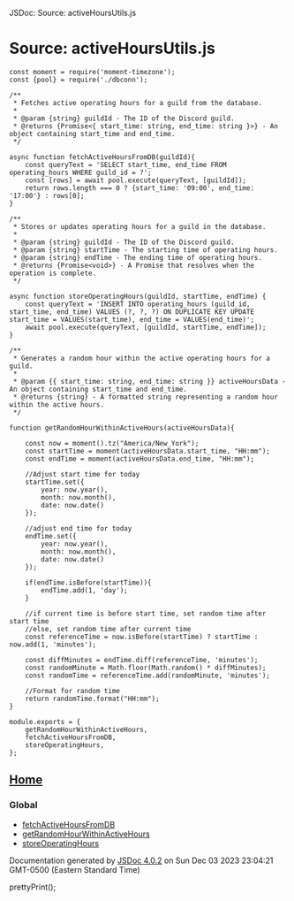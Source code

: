  JSDoc: Source: activeHoursUtils.js  

Source: activeHoursUtils.js
===========================

    const moment = require('moment-timezone');
    const {pool} = require('./dbconn');
    
    /**
     * Fetches active operating hours for a guild from the database.
     *
     * @param {string} guildId - The ID of the Discord guild.
     * @returns {Promise<{ start_time: string, end_time: string }>} - An object containing start_time and end_time.
     */
    
    async function fetchActiveHoursFromDB(guildId){
        const queryText = 'SELECT start_time, end_time FROM operating_hours WHERE guild_id = ?';
        const [rows] = await pool.execute(queryText, [guildId]);
        return rows.length === 0 ? {start_time: '09:00', end_time: '17:00'} : rows[0];
    }
    
    /**
     * Stores or updates operating hours for a guild in the database.
     *
     * @param {string} guildId - The ID of the Discord guild.
     * @param {string} startTime - The starting time of operating hours.
     * @param {string} endTime - The ending time of operating hours.
     * @returns {Promise<void>} - A Promise that resolves when the operation is complete.
     */
    
    async function storeOperatingHours(guildId, startTime, endTime) {
        const queryText = 'INSERT INTO operating_hours (guild_id, start_time, end_time) VALUES (?, ?, ?) ON DUPLICATE KEY UPDATE start_time = VALUES(start_time), end_time = VALUES(end_time)';
        await pool.execute(queryText, [guildId, startTime, endTime]);
    }
    
    /**
     * Generates a random hour within the active operating hours for a guild.
     *
     * @param {{ start_time: string, end_time: string }} activeHoursData - An object containing start_time and end_time.
     * @returns {string} - A formatted string representing a random hour within the active hours.
     */
    
    function getRandomHourWithinActiveHours(activeHoursData){
    
        const now = moment().tz("America/New_York");
        const startTime = moment(activeHoursData.start_time, "HH:mm");
        const endTime = moment(activeHoursData.end_time, "HH:mm");
    
        //Adjust start time for today
        startTime.set({
            year: now.year(),
            month: now.month(),
            date: now.date()
        });
    
        //adjust end time for today
        endTime.set({
            year: now.year(),
            month: now.month(),
            date: now.date()
        });
    
        if(endTime.isBefore(startTime)){
            endTime.add(1, 'day');
        }
    
        //if current time is before start time, set random time after start time 
        //else, set random time after current time
        const referenceTime = now.isBefore(startTime) ? startTime : now.add(1, 'minutes');
    
        const diffMinutes = endTime.diff(referenceTime, 'minutes');
        const randomMinute = Math.floor(Math.random() * diffMinutes);
        const randomTime = referenceTime.add(randomMinute, 'minutes');
    
        //Format for random time
        return randomTime.format("HH:mm");
    }
    
    module.exports = {
        getRandomHourWithinActiveHours,
        fetchActiveHoursFromDB,
        storeOperatingHours,
    };

[Home](index.html)
------------------

### Global

*   [fetchActiveHoursFromDB](global.html#fetchActiveHoursFromDB)
*   [getRandomHourWithinActiveHours](global.html#getRandomHourWithinActiveHours)
*   [storeOperatingHours](global.html#storeOperatingHours)

  

Documentation generated by [JSDoc 4.0.2](https://github.com/jsdoc/jsdoc) on Sun Dec 03 2023 23:04:21 GMT-0500 (Eastern Standard Time)

prettyPrint();
